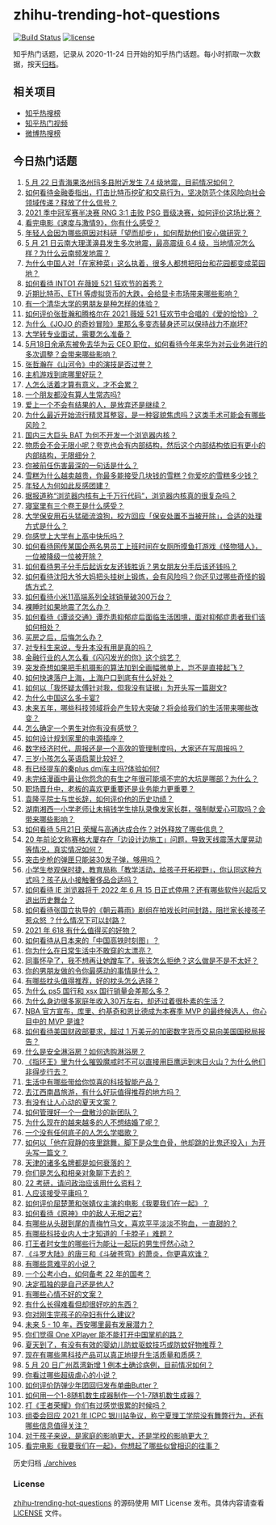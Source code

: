 # zhihu-trending-hot-questions

[![Build Status](https://github.com/justjavac/zhihu-trending-hot-questions/workflows/ci/badge.svg?branch=master)](https://github.com/justjavac/zhihu-trending-hot-questions/actions)
[![license](https://img.shields.io/github/license/justjavac/zhihu-trending-hot-questions)](https://github.com/justjavac/zhihu-trending-hot-questions/blob/master/LICENSE)

知乎热门话题，记录从 2020-11-24 日开始的知乎热门话题。每小时抓取一次数据，按天[归档](./archives)。

## 相关项目

- [知乎热搜榜](https://github.com/justjavac/zhihu-trending-top-search)
- [知乎热门视频](https://github.com/justjavac/zhihu-trending-hot-video)
- [微博热搜榜](https://github.com/justjavac/weibo-trending-hot-search)

## 今日热门话题

<!-- BEGIN -->
<!-- 最后更新时间 Sat May 22 2021 12:14:09 GMT+0800 (China Standard Time) -->

1. [5 月 22 日青海果洛州玛多县附近发生 7.4
   级地震，目前情况如何？](https://www.zhihu.com/question/460748606)
2. [如何看待金融委指出，打击比特币挖矿和交易行为，坚决防范个体风险向社会领域传递？释放了什么信号？](https://www.zhihu.com/question/460721703)
3. [2021 季中冠军赛半决赛 RNG 3:1 击败 PSG
   晋级决赛，如何评价这场比赛？](https://www.zhihu.com/question/460694808)
4. [看完电影《速度与激情9》，你有什么感受？](https://www.zhihu.com/question/333674020)
5. [年轻人会因为哪些原因对科研「望而却步」，如何帮助他们安心做研究？](https://www.zhihu.com/question/459947587)
6. [5 月 21 日云南大理漾濞县发生多次地震，最高震级 6.4
   级，当地情况怎么样？为什么云南频发地震？](https://www.zhihu.com/question/460710387)
7. [为什么中国人对「在家种菜」这么执着，很多人都想把阳台和花园都变成菜园地？](https://www.zhihu.com/question/460289845)
8. [如何看待 INTO1 在薇娅 521 狂欢节的首秀？](https://www.zhihu.com/question/460729962)
9. [近期比特币、ETH 等虚拟货币的大跌，会给显卡市场带来哪些影响？](https://www.zhihu.com/question/460428645)
10. [有一个清华大学的男朋友是种怎样的体验？](https://www.zhihu.com/question/30174174)
11. [如何评价张哲瀚和腾格尔在 2021 薇娅 521
    狂欢节中合唱的《爱的恰恰》？](https://www.zhihu.com/question/460694924)
12. [为什么《JOJO
    的奇妙冒险》里那么多变态替身还可以保持战力不崩坏?](https://www.zhihu.com/question/458639619)
13. [大学转专业面试，需要怎么准备？](https://www.zhihu.com/question/268564002)
14. [5月18日余承东被免去华为云 CEO
    职位，如何看待今年来华为对云业务进行的多次调整？会带来哪些影响？](https://www.zhihu.com/question/460199755)
15. [张哲瀚在《山河令》中的演技是否过誉？](https://www.zhihu.com/question/458405270)
16. [主机游戏到底哪里好玩？](https://www.zhihu.com/question/459527096)
17. [人怎么活着才算有意义，才不会累？](https://www.zhihu.com/question/453340986)
18. [一个朋友都没有算人生常态吗?](https://www.zhihu.com/question/460171509)
19. [爱上一个不会有结果的人，是放弃还是继续？](https://www.zhihu.com/question/459414200)
20. [为什么最近开始流行精灵耳整容，是一种容貌焦虑吗？这类手术可能会有哪些风险？](https://www.zhihu.com/question/460614037)
21. [国内三大巨头 BAT 为何不开发一个浏览器内核？](https://www.zhihu.com/question/30379346)
22. [物质会不会无限小呢？夸克也会有内部结构，然后这个内部结构依旧有更小的内部结构，无限细分？](https://www.zhihu.com/question/453085834)
23. [你被前任伤害最深的一句话是什么？](https://www.zhihu.com/question/314118050)
24. [雪糕为什么越卖越贵，你最多能接受几块钱的雪糕？你爱吃的雪糕多少钱？](https://www.zhihu.com/question/460502728)
25. [年轻人为何如此反感团建？](https://www.zhihu.com/question/459343916)
26. [据报道称“浏览器内核有上千万行代码”，浏览器内核真的很复杂吗？](https://www.zhihu.com/question/290767285)
27. [寝室里有三个卷王是什么感受？](https://www.zhihu.com/question/431850162)
28. [大学保安用石头猛砸流浪狗，校方回应「保安处置不当被开除」，合适的处理方式是什么？](https://www.zhihu.com/question/460532916)
29. [你感觉上大学有上高中快乐吗？](https://www.zhihu.com/question/454455954)
30. [如何看待网传某国企两名男员工上班时间在女厕所摸鱼打游戏《怪物猎人》，一位被降级一位被开除？](https://www.zhihu.com/question/460463560)
31. [如何看待男子分手后起诉女友还钱胜诉？男女朋友分手后该还钱吗？](https://www.zhihu.com/question/460598798)
32. [如何看待沈阳大爷大妈把头挂树上锻炼，会有风险吗？你还见过哪些奇怪的锻炼方式？](https://www.zhihu.com/question/460587693)
33. [如何看待小米11高端系列全球销量破300万台？](https://www.zhihu.com/question/460645107)
34. [裸睡时如果地震了怎么办？](https://www.zhihu.com/question/23204731)
35. [如何看待《谭谈交通》谭乔患抑郁症后面临生活困境，面对抑郁症患者我们该如何相处？](https://www.zhihu.com/question/460156746)
36. [买房之后，后悔怎么办？](https://www.zhihu.com/question/40239317)
37. [对专科生来说，专升本没有用是真的吗？](https://www.zhihu.com/question/456766596)
38. [金融行业的人怎么看《闪闪发光的你》这个综艺？](https://www.zhihu.com/question/455159005)
39. [突发奇想如果把手机摄影的算法加到全画幅微单上，岂不是直接起飞？](https://www.zhihu.com/question/460487304)
40. [如何快速落户上海，上海户口到底有什么好处？](https://www.zhihu.com/question/455579654)
41. [如何以「我怀疑太傅针对我，但我没有证据」为开头写一篇甜文?](https://www.zhihu.com/question/453335179)
42. [为什么中国这么多卡宴?](https://www.zhihu.com/question/459509571)
43. [未来五年，哪些科技领域将会产生较大突破？将会给我们的生活带来哪些改变？](https://www.zhihu.com/question/459934017)
44. [怎么确定一个男生对你有没有感觉？](https://www.zhihu.com/question/323966917)
45. [如何设计规划家里的电源插座？](https://www.zhihu.com/question/25740178)
46. [数字经济时代，周报还是一个高效的管理制度吗，大家还在写周报吗？](https://www.zhihu.com/question/460463321)
47. [三岁小孩怎么英语启蒙比较好？](https://www.zhihu.com/question/437634195)
48. [有已经提车的秦plus dmi车主吗?体验如何?](https://www.zhihu.com/question/449778341)
49. [未完结漫画中最让你怨念的有生之年很可能填不完的大坑是哪部？为什么？](https://www.zhihu.com/question/38023403)
50. [职场晋升中，老板的喜欢更重要还是业务能力更重要？](https://www.zhihu.com/question/453930494)
51. [袁隆平院士与世长辞，如何评价他的历史功绩？](https://www.zhihu.com/question/460777314)
52. [湖南湘西一小学老师让未捐钱学生排队录像发家长群，强制献爱心可取吗？会带来哪些影响？](https://www.zhihu.com/question/460499002)
53. [如何看待 5月21日 荣耀与高通达成合作？对外释放了哪些信息？](https://www.zhihu.com/question/460652137)
54. [20
    年前论文称赛格大厦存在「边设计边施工」问题，导致天线震荡大厦晃动等情况，真实情况如何？](https://www.zhihu.com/question/460377984)
55. [突击步枪的弹匣只能装30发子弹，够用吗？](https://www.zhihu.com/question/460089638)
56. [小学生参观保时捷，教育局称「教学活动，给孩子开拓视野」，你认同这种方式吗？孩子从小接触奢侈品合适吗？](https://www.zhihu.com/question/460469192)
57. [如何看待 IE 浏览器将于 2022 年 6 月 15
    日正式停用？还有哪些软件兴起后又退出历史舞台？](https://www.zhihu.com/question/460502307)
58. [如何看待张国立执导的《朝云暮雨》剧组在拍戏长时间封路，阻拦家长接孩子惹众怒
    ？什么情况下可以封路？](https://www.zhihu.com/question/460494090)
59. [2021 年 618 有什么值得买的好物？](https://www.zhihu.com/question/396495999)
60. [如何看待从日本来的「中国高铁时刻图」？](https://www.zhihu.com/question/460449331)
61. [你为什么在日常生活中不敢穿的太漂亮？](https://www.zhihu.com/question/31434644)
62. [同事怀孕了，我不想再让她蹭车了，我该怎么拒绝？这么做是不是不太好？](https://www.zhihu.com/question/423335938)
63. [你的男朋友做的令你最感动的事情是什么？](https://www.zhihu.com/question/22586649)
64. [有哪些枕头值得推荐，好的枕头怎么选择？](https://www.zhihu.com/question/27206297)
65. [为什么 ps5 国行和 xsx 国行销量会差那么多？](https://www.zhihu.com/question/460312449)
66. [为什么身边很多家庭年收入30万左右，却还过着很朴素的生活？](https://www.zhihu.com/question/307170588)
67. [NBA 官方宣布，库里、约基奇和恩比德成为本赛季 MVP 的最终候选人，你心目中的 MVP
    是谁?](https://www.zhihu.com/question/460607116)
68. [如何看待美国财政部要求，超过 1
    万美元的加密数字货币交易向美国国税局报告？](https://www.zhihu.com/question/460565715)
69. [什么是安全淋浴房？如何选购淋浴房？](https://www.zhihu.com/question/33569945)
70. [《指环王》里为什么摧毁魔戒时不可以直接用巨鹰运到末日火山？为什么他们非得步行去？](https://www.zhihu.com/question/55276529)
71. [生活中有哪些带给你惊喜的科技智能产品？](https://www.zhihu.com/question/57083905)
72. [去江西南昌旅游，有什么好玩值得推荐的地方吗？](https://www.zhihu.com/question/348057500)
73. [有没有让人心动的夏天文案？](https://www.zhihu.com/question/454237934)
74. [如何管理好一个一盘散沙的新团队？](https://www.zhihu.com/question/451134413)
75. [为什么现在的越来越多的人不想结婚了呢？](https://www.zhihu.com/question/459195366)
76. [一个没有任何底子的人怎么学唱歌？](https://www.zhihu.com/question/280659429)
77. [如何以「他在寂静的夜里跳舞，脚下是众生白骨，他却跳的比鬼还投入」为开头写一篇文？](https://www.zhihu.com/question/454523695)
78. [天津的诸多名牌都是如何衰落的？](https://www.zhihu.com/question/456959720)
79. [你们是怎么和相亲对象聊下去的？](https://www.zhihu.com/question/374758016)
80. [22 考研，请问政治应该用什么资料？](https://www.zhihu.com/question/459489621)
81. [人应该接受平庸吗？](https://www.zhihu.com/question/458767652)
82. [如何评价屈楚萧和张婧仪主演的电影《我要我们在一起》？](https://www.zhihu.com/question/455753519)
83. [如何看待《原神》中的敌人无相之岩?](https://www.zhihu.com/question/460131449)
84. [有哪些从头甜到尾的青梅竹马文，喜欢平平淡淡不狗血，一直甜的？](https://www.zhihu.com/question/374405076)
85. [有哪些科技业内人士才知道的「卡脖子」难题？](https://www.zhihu.com/question/459892523)
86. [打王者时女生的哪些行为能让一起玩的男生怦然心动？](https://www.zhihu.com/question/428822246)
87. [《斗罗大陆》的唐三和《斗破苍穹》的萧炎，你更喜欢谁？](https://www.zhihu.com/question/452795822)
88. [有哪些意难平的小说？](https://www.zhihu.com/question/444454638)
89. [一个公考小白，如何备考 22 年的国考？](https://www.zhihu.com/question/447760134)
90. [决定孤独的是自己还是他人?](https://www.zhihu.com/question/457656919)
91. [有哪些心情不好的文案？](https://www.zhihu.com/question/455523815)
92. [有什么长得难看但却很好吃的东西？](https://www.zhihu.com/question/37551688)
93. [你对刚生完孩子的孕妇有什么建议?](https://www.zhihu.com/question/365947547)
94. [未来 5 - 10 年，西安哪里最有发展潜力？](https://www.zhihu.com/question/459738987)
95. [你们觉得 One XPlayer 能不能打开中国掌机的路？](https://www.zhihu.com/question/460244945)
96. [夏天到了，有没有有效的婴幼儿防蚊驱蚊技巧或防蚊好物推荐？](https://www.zhihu.com/question/459386355)
97. [现在有哪些黑科技产品可以真正地提升生活质量和质感？](https://www.zhihu.com/question/458997853)
98. [5 月 20 日广州荔湾新增 1 例本土确诊病例，目前情况如何？](https://www.zhihu.com/question/460600280)
99. [你看过哪些超级虐心的小说？](https://www.zhihu.com/question/367888369)
100. [如何评价防弹少年团回归发布单曲Butter？](https://www.zhihu.com/question/460629934)
101. [如何用一个1-8随机数生成器制作一个1-7随机数生成器？](https://www.zhihu.com/question/47038069)
102. [打《王者荣耀》你们有过感觉很累的时候吗？](https://www.zhihu.com/question/460021068)
103. [组委会回应 2021 年 ICPC
     银川站争议，称宁夏理工学院没有舞弊行为，还有哪些信息值得关注？](https://www.zhihu.com/question/460422916)
104. [对于孩子来说，是家庭的影响更大，还是学校的影响更大？](https://www.zhihu.com/question/460299231)
105. [看完电影《我要我们在一起》，你想起了哪些似曾相识的往事？](https://www.zhihu.com/question/460495904)

<!-- END -->

历史归档 [./archives](./archives)

### License

[zhihu-trending-hot-questions](https://github.com/justjavac/zhihu-trending-hot-questions)
的源码使用 MIT License 发布。具体内容请查看 [LICENSE](./LICENSE) 文件。
